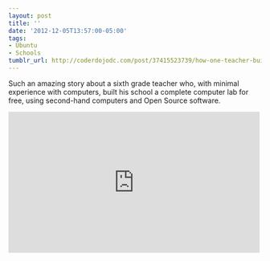 ```yaml
---
layout: post
title: ''
date: '2012-12-05T13:57:00-05:00'
tags:
- Ubuntu
- Schools
tumblr_url: http://coderdojodc.com/post/37415523739/how-one-teacher-built-a-computer-lab-for-free
---
```

Such an amazing story about a sixth grade teacher who, with minimal experience with computers, built his school a complete computer lab for free, using second-hand computers and Open Source software.

<iframe width="500" height="281" src="https://www.youtube.com/embed/nZ84GcDGoMw?feature=oembed" frameborder="0" allowfullscreen=""></iframe>
